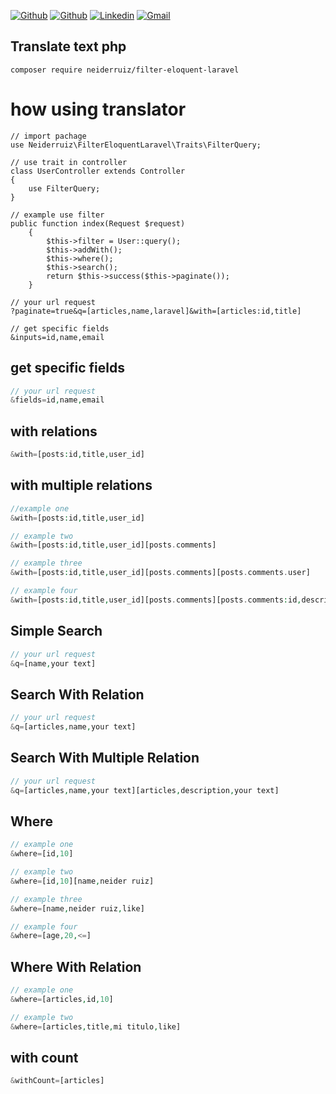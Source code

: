 [![Github](https://img.shields.io/badge/-GitHub-000?style=flat&logo=Github&logoColor=white)](https://www.tiktok.com/@neiderruiz_)
[![Github](https://img.shields.io/badge/-TikTok-000?style=flat&logo=Tiktok&logoColor=white)](https://www.tiktok.com/@neiderruiz_)
[![Linkedin](https://img.shields.io/badge/-Instagram-%23E4405F?style=flat&logo=Instagram&logoColor=white)](https://www.instagram.com/neiderruiz_/)
[![Gmail](https://img.shields.io/badge/-YouTube-FF0000?style=flat&logo=YouTube&logoColor=white)](https://www.youtube.com/@neiderruiz)

## Translate text php

```
composer require neiderruiz/filter-eloquent-laravel
```

# how using translator

```
// import pachage
use Neiderruiz\FilterEloquentLaravel\Traits\FilterQuery;

// use trait in controller
class UserController extends Controller
{
    use FilterQuery;
}

// example use filter
public function index(Request $request)
    {
        $this->filter = User::query();
        $this->addWith();
        $this->where();
        $this->search();
        return $this->success($this->paginate());
    }

// your url request
?paginate=true&q=[articles,name,laravel]&with=[articles:id,title]

// get specific fields
&inputs=id,name,email

```

## get specific fields

```php
// your url request
&fields=id,name,email
```

## with relations
    
```php
&with=[posts:id,title,user_id]
```

## with multiple relations

```php
//example one
&with=[posts:id,title,user_id]

// example two
&with=[posts:id,title,user_id][posts.comments]

// example three
&with=[posts:id,title,user_id][posts.comments][posts.comments.user]

// example four
&with=[posts:id,title,user_id][posts.comments][posts.comments:id,description]
```

## Simple Search

```php
// your url request
&q=[name,your text]
```

## Search With Relation

```php
// your url request
&q=[articles,name,your text]
```

## Search With Multiple Relation

```php
// your url request
&q=[articles,name,your text][articles,description,your text]
```

## Where

```php
// example one
&where=[id,10]

// example two
&where=[id,10][name,neider ruiz]

// example three
&where=[name,neider ruiz,like]

// example four
&where=[age,20,<=]

```

## Where With Relation

```php
// example one
&where=[articles,id,10]

// example two
&where=[articles,title,mi titulo,like]
```	

## with count

```php
&withCount=[articles]
```